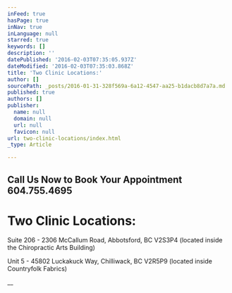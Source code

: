 ```yaml
---
inFeed: true
hasPage: true
inNav: true
inLanguage: null
starred: true
keywords: []
description: ''
datePublished: '2016-02-03T07:35:05.937Z'
dateModified: '2016-02-03T07:35:03.868Z'
title: 'Two Clinic Locations:'
author: []
sourcePath: _posts/2016-01-31-328f569a-6a12-4547-aa25-b1dacb8d7a7a.md
published: true
authors: []
publisher:
  name: null
  domain: null
  url: null
  favicon: null
url: two-clinic-locations/index.html
_type: Article

---
```

## Call Us Now to Book Your Appointment 604.755.4695

# Two Clinic Locations:

Suite 206 - 2306 McCallum Road, Abbotsford, BC V2S3P4 (located inside the Chiropractic Arts Building)

Unit 5 - 45802 Luckakuck Way, Chilliwack, BC V2R5P9 (located inside Countryfolk Fabrics)

__